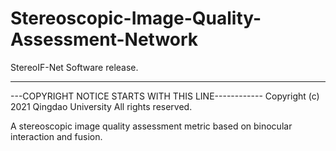 # Stereoscopic-Image-Quality-Assessment-Network
StereoIF-Net Software release. 


---

---COPYRIGHT NOTICE STARTS WITH THIS LINE------------ Copyright (c) 2021 Qingdao University All rights reserved.

A stereoscopic image quality assessment metric based on binocular interaction and fusion.
